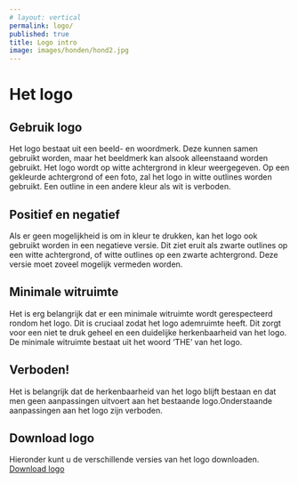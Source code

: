 ```yaml
---
# layout: vertical
permalink: logo/
published: true
title: Logo intro
image: images/honden/hond2.jpg
---
```


# Het logo

## Gebruik logo

Het logo bestaat uit een beeld- en woordmerk. Deze kunnen samen gebruikt worden, maar het beeldmerk kan alsook
alleenstaand worden gebruikt. Het logo wordt op witte achtergrond in kleur weergegeven. Op een gekleurde achtergrond
of een foto, zal het logo in witte outlines worden gebruikt. Een outline in een andere kleur als wit is verboden. 

## Positief en negatief

Als er geen mogelijkheid is om in kleur te drukken, kan het logo ook gebruikt worden in een negatieve versie. 
Dit ziet eruit als zwarte outlines op een witte achtergrond, of witte outlines op een zwarte achtergrond. 
Deze versie moet zoveel mogelijk vermeden worden. 

## Minimale witruimte

Het is erg belangrijk dat er een minimale witruimte wordt gerespecteerd rondom het logo. Dit is cruciaal zodat het logo ademruimte heeft. Dit zorgt voor een niet te druk geheel en een duidelijke herkenbaarheid van het logo. De minimale witruimte bestaat uit het woord ‘THE’ van het logo.

## Verboden!

Het is belangrijk dat de herkenbaarheid van het logo blijft bestaan en dat men geen aanpassingen uitvoert aan het bestaande logo.Onderstaande aanpassingen aan het logo zijn verboden.
    
## Download logo

Hieronder kunt u de verschillende versies van het logo downloaden. 
<a href="http://loripsum.net/" target="_blank">Download logo</a>
